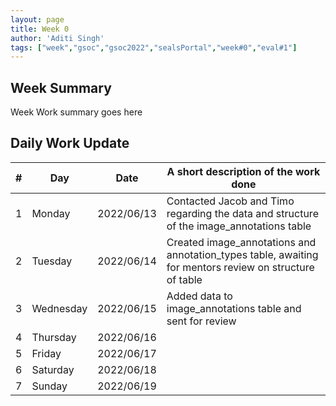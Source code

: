 ```yaml
---
layout: page
title: Week 0
author: 'Aditi Singh'
tags: ["week","gsoc","gsoc2022","sealsPortal","week#0","eval#1"]
---
```


## Week Summary

Week Work summary goes here 

## Daily Work Update

|\#|Day|Date|A short description of the work done|  
|---	|---	|---	|---	|  
|1   	| Monday 	|   2022/06/13	| Contacted Jacob and Timo regarding the data and structure of the image_annotations table |  
|2   	| Tuesday  	|   2022/06/14	| Created image_annotations and annotation_types table, awaiting for mentors review on structure of table	|  
|3   	| Wednesday |  2022/06/15 	| Added data to image_annotations table and sent for review |  
|4   	| Thursday  |   2022/06/16	|  |  
|5   	| Friday  	|   2022/06/17	|  |  
|6   	| Saturday  |  2022/06/18	|  |  
|7   	| Sunday  	|   2022/06/19	|  |  
